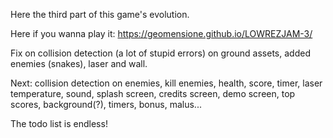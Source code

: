 Here the third part of this game's evolution.

Here if you wanna play it:
https://geomensione.github.io/LOWREZJAM-3/

Fix on collision detection (a lot of stupid errors) on ground assets, added enemies (snakes), laser and wall.

Next: collision detection on enemies, kill enemies, health, score, timer, laser temperature, sound, splash screen, credits screen, demo screen, top scores, background(?), timers, bonus, malus...

The todo list is endless!